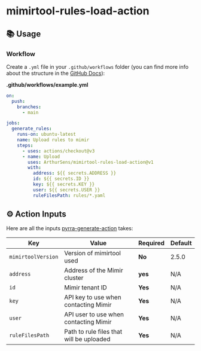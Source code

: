 # mimirtool-rules-load-action

## 📚 Usage

### Workflow

Create a `.yml` file in your `.github/workflows` folder (you can find more info about the structure in the [GitHub Docs](https://docs.github.com/en/free-pro-team@latest/actions/reference/workflow-syntax-for-github-actions)):

**.github/workflows/example.yml**

```yml
on:
  push:
    branches:
      - main

jobs:
  generate_rules:
    runs-on: ubuntu-latest
    name: Upload rules to mimir
    steps:
      - uses: actions/checkout@v3
      - name: Upload
        uses: ArthurSens/mimirtool-rules-load-action@v1
        with:
          address: ${{ secrets.ADDRESS }}
          id: ${{ secrets.ID }}
          key: ${{ secrets.KEY }}
          user: ${{ secrets.USER }}
          ruleFilesPath: rules/*.yaml
```

## ⚙️ Action Inputs

Here are all the inputs [pyrra-generate-action](https://github.com/ArthurSens/pyrra-generate-action) takes:

| Key | Value | Required | Default |
| ------------- | ------------- | ------------- | ------------- |
| `mimirtoolVersion` | Version of mimirtool used | **No** | 2.5.0 |
| `address` | Address of the Mimir cluster | **yes** | N/A |
| `id` | Mimir tenant ID | **Yes** | N/A |
| `key` | API key to use when contacting Mimir | **Yes** | N/A |
| `user` | API user to use when contacting Mimir | **Yes** | N/A |
| `ruleFilesPath` | Path to rule files that will be uploaded | **Yes** | N/A |